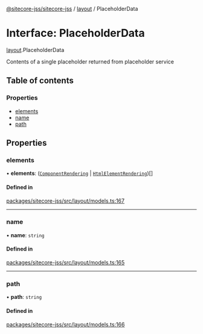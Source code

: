 [@sitecore-jss/sitecore-jss](../README.md) / [layout](../modules/layout.md) / PlaceholderData

# Interface: PlaceholderData

[layout](../modules/layout.md).PlaceholderData

Contents of a single placeholder returned from placeholder service

## Table of contents

### Properties

- [elements](layout.PlaceholderData.md#elements)
- [name](layout.PlaceholderData.md#name)
- [path](layout.PlaceholderData.md#path)

## Properties

### elements

• **elements**: ([`ComponentRendering`](layout.ComponentRendering.md) \| [`HtmlElementRendering`](layout.HtmlElementRendering.md))[]

#### Defined in

[packages/sitecore-jss/src/layout/models.ts:167](https://github.com/Sitecore/jss/blob/390e68c29/packages/sitecore-jss/src/layout/models.ts#L167)

___

### name

• **name**: `string`

#### Defined in

[packages/sitecore-jss/src/layout/models.ts:165](https://github.com/Sitecore/jss/blob/390e68c29/packages/sitecore-jss/src/layout/models.ts#L165)

___

### path

• **path**: `string`

#### Defined in

[packages/sitecore-jss/src/layout/models.ts:166](https://github.com/Sitecore/jss/blob/390e68c29/packages/sitecore-jss/src/layout/models.ts#L166)
